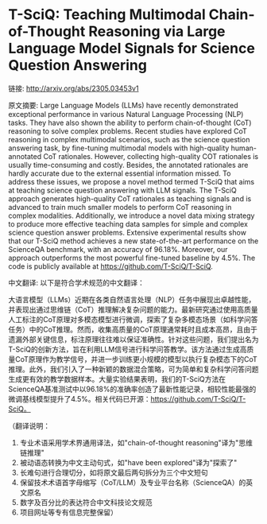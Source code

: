 # T-SciQ: Teaching Multimodal Chain-of-Thought Reasoning via Large Language Model Signals for Science Question Answering

链接: http://arxiv.org/abs/2305.03453v1

原文摘要:
Large Language Models (LLMs) have recently demonstrated exceptional
performance in various Natural Language Processing (NLP) tasks. They have also
shown the ability to perform chain-of-thought (CoT) reasoning to solve complex
problems. Recent studies have explored CoT reasoning in complex multimodal
scenarios, such as the science question answering task, by fine-tuning
multimodal models with high-quality human-annotated CoT rationales. However,
collecting high-quality COT rationales is usually time-consuming and costly.
Besides, the annotated rationales are hardly accurate due to the external
essential information missed. To address these issues, we propose a novel
method termed T-SciQ that aims at teaching science question answering with LLM
signals. The T-SciQ approach generates high-quality CoT rationales as teaching
signals and is advanced to train much smaller models to perform CoT reasoning
in complex modalities. Additionally, we introduce a novel data mixing strategy
to produce more effective teaching data samples for simple and complex science
question answer problems. Extensive experimental results show that our T-SciQ
method achieves a new state-of-the-art performance on the ScienceQA benchmark,
with an accuracy of 96.18%. Moreover, our approach outperforms the most
powerful fine-tuned baseline by 4.5%. The code is publicly available at
https://github.com/T-SciQ/T-SciQ.

中文翻译:
以下是符合学术规范的中文翻译：

大语言模型（LLMs）近期在各类自然语言处理（NLP）任务中展现出卓越性能，并表现出通过思维链（CoT）推理解决复杂问题的能力。最新研究通过使用高质量人工标注的CoT原理对多模态模型进行微调，探索了复杂多模态场景（如科学问答任务）中的CoT推理。然而，收集高质量的CoT原理通常耗时且成本高昂，且由于遗漏外部关键信息，标注原理往往难以保证准确性。针对这些问题，我们提出名为T-SciQ的创新方法，旨在利用LLM信号进行科学问答教学。该方法通过生成高质量CoT原理作为教学信号，并进一步训练更小规模的模型以执行复杂模态下的CoT推理。此外，我们引入了一种新颖的数据混合策略，可为简单和复杂科学问答问题生成更有效的教学数据样本。大量实验结果表明，我们的T-SciQ方法在ScienceQA基准测试中以96.18%的准确率创造了最新性能记录，相较性能最强的微调基线模型提升了4.5%。相关代码已开源：https://github.com/T-SciQ/T-SciQ。

（翻译说明：
1. 专业术语采用学术界通用译法，如"chain-of-thought reasoning"译为"思维链推理"
2. 被动语态转换为中文主动句式，如"have been explored"译为"探索了"
3. 长难句进行合理切分，如将原文最后两句拆分为三个中文短句
4. 保留技术术语首字母缩写（CoT/LLM）及专业平台名称（ScienceQA）的英文原名
5. 数字及百分比的表达符合中文科技论文规范
6. 项目网址等专有信息完整保留）
